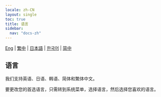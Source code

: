 ```yaml
---
locale: zh-CN
layout: single
toc: true
title: 语言
sidebar:
  nav: "docs-zh"
---
```

[Eng](/dancexr/features/languages) | [繁中](/tw/dancexr/features/languages) | [日本語](/jp/dancexr/features/languages) | [한국어](/kr/dancexr/features/languages) | [简中](/zh/dancexr/features/languages)

## 语言
我们支持英语、日语、韩语、简体和繁体中文。

要更改您的首选语言，只需转到系统菜单，选择语言，然后选择您喜欢的语言。